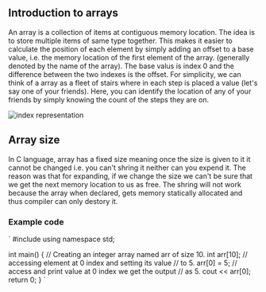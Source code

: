 ## Introduction to arrays

An array is a collection of items at contiguous memory location. The idea is to store multiple items of same type together. This makes it easier to calculate the position of each element by simply adding an offset to a base value, i.e. the memory location of the first element of the array. (generally denoted by the name of the array). The base valus is index 0 and the difference between the two indexes is the offset.
For simplicity, we can think of a array as a fleet of stairs where in each step is placed a value (let's say one of your friends). Here, you can identify the location of any of your friends by simply knowing the count of the steps they are on.

![index representation](https://media.geeksforgeeks.org/wp-content/uploads/array-2.png)

## Array size

In C language, array has a fixed size meaning once the size is given to it it cannot be changed i.e. you can't shring it neither can you expend it. The reason was that for expanding, if we change the size we can't be sure that we get the next memory location to us as free. The shring will not work because the array when declared, gets memory statically allocated and thus compiler can only destory it.

### Example code

`
#include <iostream>
using namespace std;

int main()
{
// Creating an integer array named arr of size 10.
int arr[10];
// accessing element at 0 index and setting its value
// to 5.
arr[0] = 5;
// access and print value at 0 index we get the output
// as 5.
cout << arr[0];
return 0;
}
`
